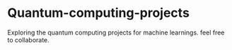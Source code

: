 # Quantum-computing-projects
Exploring the quantum computing projects for machine learnings. feel free to collaborate.
